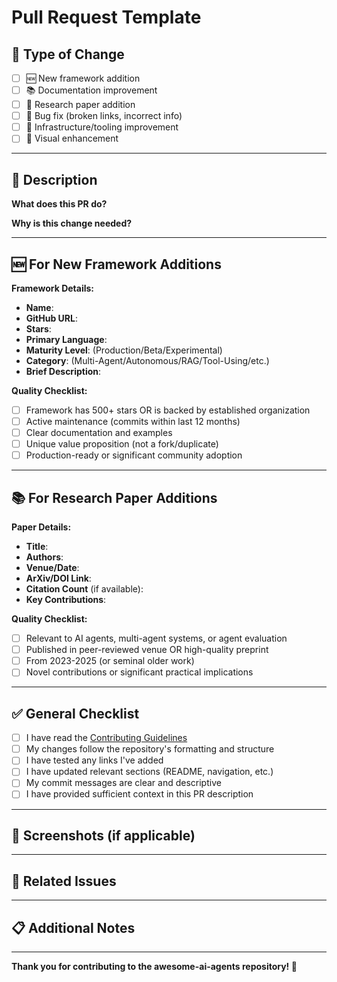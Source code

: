 # Pull Request Template

## 🎯 Type of Change

- [ ] 🆕 New framework addition
- [ ] 📚 Documentation improvement
- [ ] 🔬 Research paper addition
- [ ] 🐛 Bug fix (broken links, incorrect info)
- [ ] 🔧 Infrastructure/tooling improvement
- [ ] 🎨 Visual enhancement

---

## 📝 Description

**What does this PR do?**
<!-- Provide a clear, concise description of your changes -->

**Why is this change needed?**
<!-- Explain the motivation or problem this solves -->

---

## 🆕 For New Framework Additions

**Framework Details:**
- **Name**: 
- **GitHub URL**: 
- **Stars**: 
- **Primary Language**: 
- **Maturity Level**: (Production/Beta/Experimental)
- **Category**: (Multi-Agent/Autonomous/RAG/Tool-Using/etc.)
- **Brief Description**: 

**Quality Checklist:**
- [ ] Framework has 500+ stars OR is backed by established organization
- [ ] Active maintenance (commits within last 12 months)
- [ ] Clear documentation and examples
- [ ] Unique value proposition (not a fork/duplicate)
- [ ] Production-ready or significant community adoption

---

## 📚 For Research Paper Additions

**Paper Details:**
- **Title**: 
- **Authors**: 
- **Venue/Date**: 
- **ArXiv/DOI Link**: 
- **Citation Count** (if available): 
- **Key Contributions**: 

**Quality Checklist:**
- [ ] Relevant to AI agents, multi-agent systems, or agent evaluation
- [ ] Published in peer-reviewed venue OR high-quality preprint
- [ ] From 2023-2025 (or seminal older work)
- [ ] Novel contributions or significant practical implications

---

## ✅ General Checklist

- [ ] I have read the [Contributing Guidelines](../CONTRIBUTING.md)
- [ ] My changes follow the repository's formatting and structure
- [ ] I have tested any links I've added
- [ ] I have updated relevant sections (README, navigation, etc.)
- [ ] My commit messages are clear and descriptive
- [ ] I have provided sufficient context in this PR description

---

## 📸 Screenshots (if applicable)

<!-- Add screenshots for visual changes, new sections, or UI improvements -->

---

## 🔗 Related Issues

<!-- Link to any related issues: Fixes #123, Relates to #456 -->

---

## 📋 Additional Notes

<!-- Any additional context, considerations, or follow-up actions -->

---

**Thank you for contributing to the awesome-ai-agents repository! 🙏**